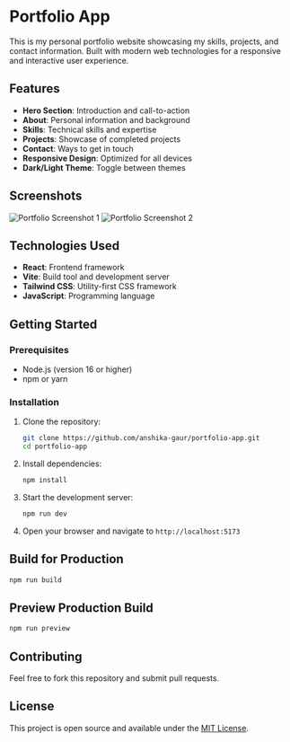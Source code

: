 # Portfolio App

This is my personal portfolio website showcasing my skills, projects, and contact information. Built with modern web technologies for a responsive and interactive user experience.

## Features

- **Hero Section**: Introduction and call-to-action
- **About**: Personal information and background
- **Skills**: Technical skills and expertise
- **Projects**: Showcase of completed projects
- **Contact**: Ways to get in touch
- **Responsive Design**: Optimized for all devices
- **Dark/Light Theme**: Toggle between themes

## Screenshots

![Portfolio Screenshot 1](portfolio-1.png)
![Portfolio Screenshot 2](portfolio-2.png)

## Technologies Used

- **React**: Frontend framework
- **Vite**: Build tool and development server
- **Tailwind CSS**: Utility-first CSS framework
- **JavaScript**: Programming language

## Getting Started

### Prerequisites

- Node.js (version 16 or higher)
- npm or yarn

### Installation

1. Clone the repository:
   ```bash
   git clone https://github.com/anshika-gaur/portfolio-app.git
   cd portfolio-app
   ```

2. Install dependencies:
   ```bash
   npm install
   ```

3. Start the development server:
   ```bash
   npm run dev
   ```

4. Open your browser and navigate to `http://localhost:5173`

## Build for Production

```bash
npm run build
```

## Preview Production Build

```bash
npm run preview
```

## Contributing

Feel free to fork this repository and submit pull requests.

## License

This project is open source and available under the [MIT License](LICENSE).
